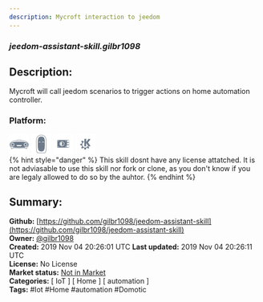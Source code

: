 ```yaml
---
description: Mycroft interaction to jeedom
---
```


### _jeedom-assistant-skill.gilbr1098_  
## Description:  
Mycroft will call jeedom scenarios to trigger actions on home automation controller.  
  
  
### Platform:  
 ![Mark I](../.gitbook/assets/mark-1-icon.png)  ![Mark II](../.gitbook/assets/mark-2-icon.png)  ![Picroft](../.gitbook/assets/picroft-icon.png)  ![plasmoid](../.gitbook/assets/kde.png)   
{% hint style="danger" %}
This skill dosnt have any license attatched. It is not adviasable to use this skill nor fork or clone, as you don't know if you are legaly allowed to do so by the auhtor.
{% endhint %}
  
## Summary:  
**Github:** [https://github.com/gilbr1098/jeedom-assistant-skill](https://github.com/gilbr1098/jeedom-assistant-skill)  
**Owner:** [@gilbr1098](https://github.com/gilbr1098)  
**Created:** 2019 Nov 04 20:26:01 UTC  **Last updated:** 2019 Nov 04 20:26:11 UTC  
**License:** No License  
**Market status:** [Not in Market](https://market.mycroft.ai/skill/)  
**Categories:** [ IoT ] [ Home ] [ automation ]   
**Tags:** \#Iot \#Home \#automation \#Domotic   

